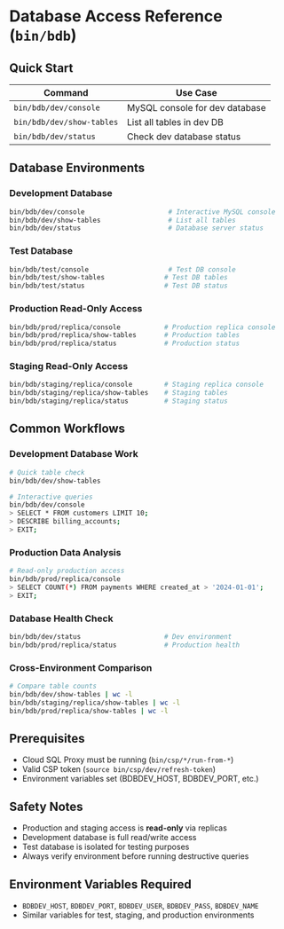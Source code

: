 # Database Access Reference (`bin/bdb`)

## Quick Start
| Command | Use Case |
|---------|----------|
| `bin/bdb/dev/console` | MySQL console for dev database |
| `bin/bdb/dev/show-tables` | List all tables in dev DB |
| `bin/bdb/dev/status` | Check dev database status |

## Database Environments

### Development Database
```bash
bin/bdb/dev/console                     # Interactive MySQL console
bin/bdb/dev/show-tables                 # List all tables
bin/bdb/dev/status                      # Database server status
```

### Test Database
```bash
bin/bdb/test/console                    # Test DB console
bin/bdb/test/show-tables               # Test DB tables
bin/bdb/test/status                    # Test DB status
```

### Production Read-Only Access
```bash
bin/bdb/prod/replica/console           # Production replica console
bin/bdb/prod/replica/show-tables       # Production tables
bin/bdb/prod/replica/status            # Production status
```

### Staging Read-Only Access  
```bash
bin/bdb/staging/replica/console        # Staging replica console
bin/bdb/staging/replica/show-tables    # Staging tables
bin/bdb/staging/replica/status         # Staging status
```

## Common Workflows

### Development Database Work
```bash
# Quick table check
bin/bdb/dev/show-tables

# Interactive queries
bin/bdb/dev/console
> SELECT * FROM customers LIMIT 10;
> DESCRIBE billing_accounts;
> EXIT;
```

### Production Data Analysis
```bash
# Read-only production access
bin/bdb/prod/replica/console
> SELECT COUNT(*) FROM payments WHERE created_at > '2024-01-01';
> EXIT;
```

### Database Health Check
```bash
bin/bdb/dev/status                     # Dev environment
bin/bdb/prod/replica/status            # Production health
```

### Cross-Environment Comparison
```bash
# Compare table counts
bin/bdb/dev/show-tables | wc -l
bin/bdb/staging/replica/show-tables | wc -l
bin/bdb/prod/replica/show-tables | wc -l
```

## Prerequisites
- Cloud SQL Proxy must be running (`bin/csp/*/run-from-*`)
- Valid CSP token (`source bin/csp/dev/refresh-token`)
- Environment variables set (BDBDEV_HOST, BDBDEV_PORT, etc.)

## Safety Notes
- Production and staging access is **read-only** via replicas
- Development database is full read/write access
- Test database is isolated for testing purposes
- Always verify environment before running destructive queries

## Environment Variables Required
- `BDBDEV_HOST`, `BDBDEV_PORT`, `BDBDEV_USER`, `BDBDEV_PASS`, `BDBDEV_NAME`
- Similar variables for test, staging, and production environments